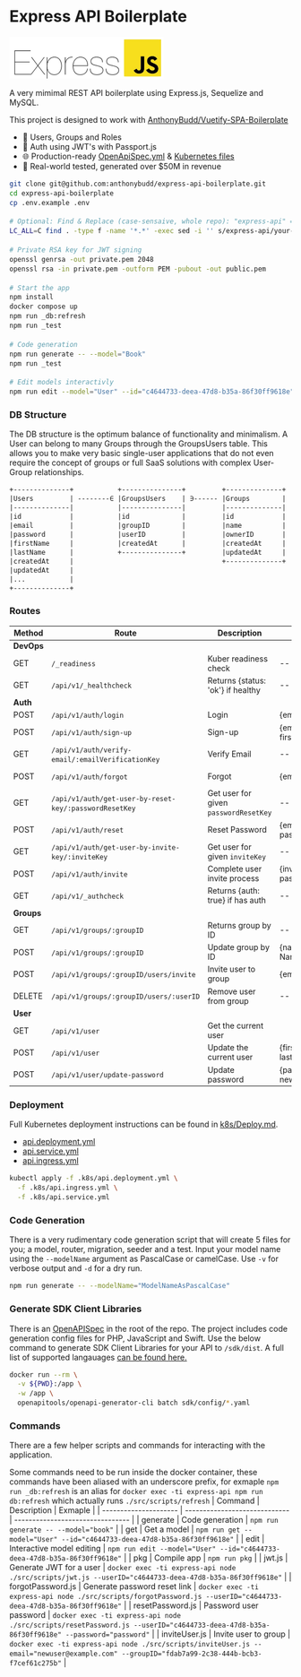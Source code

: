 # Express API Boilerplate

<img height="75" src="https://raw.githubusercontent.com/anthonybudd/anthonybudd/master/img/express-api-boilerplate.png?v=1"/>

A very mimimal REST API boilerplate using Express.js, Sequelize and MySQL. 

This project is designed to work with [AnthonyBudd/Vuetify-SPA-Boilerplate](https://github.com/anthonybudd/Vuetify-SPA-boilerplate)


- 👥 Users, Groups and Roles
- 🔐 Auth using JWT's with Passport.js
- 🌐 Production-ready [OpenApiSpec.yml](./OpenApiSpec.yml) & [Kubernetes files](./k8s)
- 🥇 Real-world tested, generated over $50M in revenue


```sh
git clone git@github.com:anthonybudd/express-api-boilerplate.git
cd express-api-boilerplate
cp .env.example .env

# Optional: Find & Replace (case-sensaive, whole repo): "express-api" => "your-api-name" 
LC_ALL=C find . -type f -name '*.*' -exec sed -i '' s/express-api/your-api-name/g {} +

# Private RSA key for JWT signing
openssl genrsa -out private.pem 2048
openssl rsa -in private.pem -outform PEM -pubout -out public.pem

# Start the app
npm install
docker compose up
npm run _db:refresh
npm run _test

# Code generation
npm run generate -- --model="Book"
npm run _test

# Edit models interactivly
npm run edit --model="User" --id="c4644733-deea-47d8-b35a-86f30ff9618e"
```

### DB Structure
The DB structure is the optimum balance of functionality and minimalism. A User can belong to many Groups through the GroupsUsers table. This allows you to make very basic single-user applications that do not even require the concept of groups or full SaaS solutions with complex User-Group relationships.

```                                                                
+--------------+           +---------------+         +--------------+  
|Users         | --------∈ |GroupsUsers    | ∋------ |Groups        |  
|--------------|           |---------------|         |--------------|  
|id            |           |id             |         |id            |  
|email         |           |groupID        |         |name          |  
|password      |           |userID         |         |ownerID       |  
|firstName     |           |createdAt      |         |createdAt     |  
|lastName      |           +---------------+         |updatedAt     |  
|createdAt     |                                     +--------------+  
|updatedAt     |                                                       
|...           |                                                      
+--------------+                      
```

### Routes
| Method      | Route                                                    | Description                           | Payload                               | Response          | 
| ----------- | -------------------------------------------------------- | ------------------------------------- | ------------------------------------- | ----------------- |  
| **DevOps**  |                                                          |                                       |                                       |                   |  
| GET         | `/_readiness`                                            | Kuber readiness check                 | --                                    | "healthy"         |  
| GET         | `/api/v1/_healthcheck`                                   | Returns {status: 'ok'} if healthy     | --                                    | {status: 'ok'}    |  
| **Auth**    |                                                          |                                       |                                       |                   |  
| POST        | `/api/v1/auth/login`                                     | Login                                 | {email, password}                     | {accessToken}     |  
| POST        | `/api/v1/auth/sign-up`                                   | Sign-up                               | {email, password, firstName, tos}     | {accessToken}     |  
| GET         | `/api/v1/auth/verify-email/:emailVerificationKey`        | Verify Email                          | --                                    | {success: true}   |  
| POST        | `/api/v1/auth/forgot`                                    | Forgot                                | {email}                               | {success: true}   |  
| GET         | `/api/v1/auth/get-user-by-reset-key/:passwordResetKey`   | Get user for given `passwordResetKey` | --                                    | {id, email}       |  
| POST        | `/api/v1/auth/reset`                                     | Reset Password                        | {email, password, passwordResetKey}   | {accessToken}     |  
| GET         | `/api/v1/auth/get-user-by-invite-key/:inviteKey`         | Get user for given `inviteKey`        | --                                    | {id, email}       |  
| POST        | `/api/v1/auth/invite`                                    | Complete user invite process          | {inviteKey, email, password, ...}     | {accessToken}     |  
| GET         | `/api/v1/_authcheck`                                     | Returns {auth: true} if has auth      | --                                    | {auth: true}      |  
| **Groups**  |                                                          |                                       |                                       |                   |  
| GET         | `/api/v1/groups/:groupID`                                | Returns group by ID                   | --                                    | {Group}           |  
| POST        | `/api/v1/groups/:groupID`                                | Update group by ID                    | {name: 'New Name'}                    | {Group}           |  
| POST        | `/api/v1/groups/:groupID/users/invite`                   | Invite user to group                  | {email}                               | {UserID, GroupID} |  
| DELETE      | `/api/v1/groups/:groupID/users/:userID`                  | Remove user from group                | --                                    | {UserID}          |  
| **User**    |                                                          |                                       |                                       |                   |  
| GET         | `/api/v1/user`                                           | Get the current user                  |                                       | {User}            |  
| POST        | `/api/v1/user`                                           | Update the current user               | {firstName, lastName}                 | {User}            |  
| POST        | `/api/v1/user/update-password`                           | Update password                       | {password, newPassword}               | {success: true}   |  


### Deployment
Full Kubernetes deployment instructions can be found in [k8s/Deploy.md](./k8s/Deploy.md).

- [api.deployment.yml](./k8s/api.deployment.yml)
- [api.service.yml](./k8s/api.service.yml)
- [api.ingress.yml](./k8s/api.ingress.yml)

```sh
kubectl apply -f .k8s/api.deployment.yml \
  -f .k8s/api.ingress.yml \
  -f .k8s/api.service.yml 
```


### Code Generation
There is a very rudimentary code generation script that will create 5 files for you; a model, router, migration, seeder and a test. Input your model name using the `--modelName` argument as PascalCase or camelCase. Use `-v` for verbose output and `-d` for a dry run.

```sh
npm run generate -- --modelName="ModelNameAsPascalCase"
```


### Generate SDK Client Libraries
There is an [OpenAPISpec](./OpenApiSpec.yml) in the root of the repo. The project includes code generation config files for PHP, JavaScript and Swift. Use the below command to generate SDK Client Libraries for your API to `/sdk/dist`. A full list of supported langauages [can be found here.](https://github.com/OpenAPITools/openapi-generator?tab=readme-ov-file#overview)


```sh
docker run --rm \
  -v ${PWD}:/app \
  -w /app \
  openapitools/openapi-generator-cli batch sdk/config/*.yaml
```

### Commands
There are a few helper scripts and commands for interacting with the application.

Some commands need to be run inside the docker container, these commands have been aliased with an underscore prefix, for exmaple `npm run _db:refresh` is an alias for `docker exec -ti express-api npm run db:refresh` which actually runs `./src/scripts/refresh`
| Command               | Description                   | Exmaple                          | 
| --------------------- | ----------------------------- | -------------------------------- |
| generate              | Code generation               | `npm run generate -- --model="book"` |
| get                   | Get a model                   | `npm run get --model="User" --id="c4644733-deea-47d8-b35a-86f30ff9618e"` |
| edit                  | Interactive model editing     | `npm run edit --model="User" --id="c4644733-deea-47d8-b35a-86f30ff9618e"` |
| pkg                   | Compile app                   | `npm run pkg` |
| jwt.js                | Generate JWT for a user       | `docker exec -ti express-api node ./src/scripts/jwt.js --userID="c4644733-deea-47d8-b35a-86f30ff9618e"` |
| forgotPassword.js     | Generate password reset link  | `docker exec -ti express-api node ./src/scripts/forgotPassword.js --userID="c4644733-deea-47d8-b35a-86f30ff9618e"` |
| resetPassword.js      | Password user password        | `docker exec -ti express-api node ./src/scripts/resetPassword.js --userID="c4644733-deea-47d8-b35a-86f30ff9618e" --password="password"` |
| inviteUser.js         | Invite user to group          | `docker exec -ti express-api node ./src/scripts/inviteUser.js --email="newuser@example.com" --groupID="fdab7a99-2c38-444b-bcb3-f7cef61c275b"` |

